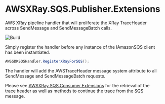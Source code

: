 # AWSXRay.SQS.Publisher.Extensions
AWS XRay pipeline handler that will proliferate the XRay TraceHeader across SendMessage and SendMessageBatch calls.

![Build](https://github.com/waxtell/AWSXRay.SQS.Publisher.Extensions/workflows/Build/badge.svg)

Simply register the handler before any instance of the IAmazonSQS client has been instantiated.

```csharp
AWSSDKSQSHandler.RegisterXRayForSQS();
```

The handler will add the AWSTraceHeader message system attribute to all SendMessage and SendMessageBatch requests.

Please see [AWSXRay.SQS.Consumer.Extensions](https://github.com/waxtell/AWSXRay.SQS.Consumer.Extensions) for the retrieval of the trace header as well as methods to continue the trace from the SQS message.
